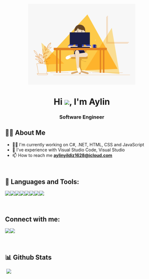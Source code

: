 
<p align="center"> 
<img align="center" width="70%" height="auto" src="dev.gif" />
</p>

<h1 align="center">Hi <img src="https://raw.githubusercontent.com/MartinHeinz/MartinHeinz/master/wave.gif" width="30px">, I'm Aylin</h1>
<h3 align="center">Software Engineer</h3>


## 🙋‍♂️ About Me

- 👨‍💻   I'm currently working on C#, .NET, HTML, CSS and JavaScript
- 🌱  I've experience with Visual Studio Code, Visual Studio
- 📫 How to reach me **aylinyildiz1628@icloud.com**


<br/>


## 🚀 Languages and Tools:
<p align="left"> 
 <img align="left" src="https://img.icons8.com/color/48/000000/c-sharp-logo.png"/>
 <img align="left" src="https://img.icons8.com/color/48/000000/javascript--v1.png"/>
 <img align="left" src="https://img.icons8.com/color/48/000000/react-native.png"/>
 <img align="left" src="https://img.icons8.com/color/48/000000/html-5--v1.png"/>
 <img align="left" src="https://img.icons8.com/color/48/000000/css3.png"/>
 <img align="left" src="https://img.icons8.com/color/48/000000/visual-studio--v2.png"/>
 <img align="left" src="https://img.icons8.com/fluency/48/000000/visual-studio-code-2019.png"/>
 <img align="left" src="https://img.icons8.com/color/48/000000/microsoft-sql-server.png"/>
</p>

<br/>
<br/>
<br/>


## Connect with me:
<p align="left"> 
<img  align="left" src="https://img.icons8.com/color/48/000000/linkedin.png"/>
<img  align="left" src="https://img.icons8.com/color/48/000000/medium-monogram.png"/>
</p>

<br/>
<br/>
<br/>


## 📊 Github Stats
   <img  alt="" src="https://github-readme-stats.vercel.app/api?username=aylinyildiz&show_icons=true&count_private=true&theme=react&hide_border=true&bg_color=0D1117" alt="aylinyildiz"  />
<img src="https://github-readme-stats.vercel.app/api/top-langs/?username=aylinyildiz&langs_count=8&count_private=true&layout=compact&theme=react&hide_border=true&bg_color=0D1117" />
  <br/>  


